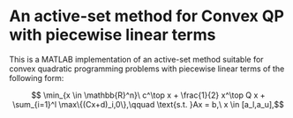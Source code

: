 # An active-set method for Convex QP with piecewise linear terms

This is a MATLAB implementation of an active-set method suitable for convex quadratic programming problems with piecewise linear terms of the following form:

$$ \min_{x \in \mathbb{R}^n}\  c^\top x + \frac{1}{2} x^\top Q x + \sum_{i=1}^l \max\{(Cx+d)_i,0\},\qquad \text{s.t. }Ax = b,\ x \in [a_l,a_u],$$
